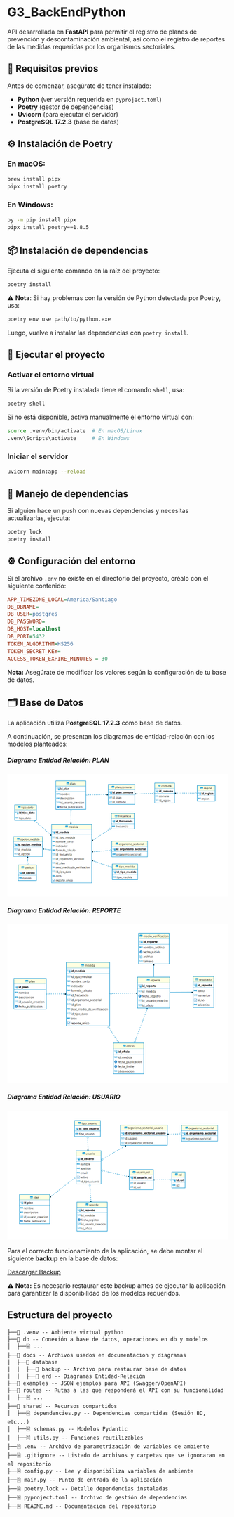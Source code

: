 # G3_BackEndPython

API desarrollada en **FastAPI** para permitir el registro de planes de prevención y descontaminación ambiental, así como el registro de reportes de las medidas requeridas por los organismos sectoriales.

## 📌 Requisitos previos
Antes de comenzar, asegúrate de tener instalado:

- **Python** (ver versión requerida en `pyproject.toml`)
- **Poetry** (gestor de dependencias)
- **Uvicorn** (para ejecutar el servidor)
- **PostgreSQL 17.2.3** (base de datos)

## ⚙ Instalación de Poetry
### En macOS:
```sh
brew install pipx
pipx install poetry
```

### En Windows:
```sh
py -m pip install pipx
pipx install poetry==1.8.5
```

## 📦 Instalación de dependencias
Ejecuta el siguiente comando en la raíz del proyecto:
```sh
poetry install
```

⚠ **Nota**: Si hay problemas con la versión de Python detectada por Poetry, usa:
```sh
poetry env use path/to/python.exe
```
Luego, vuelve a instalar las dependencias con `poetry install`.

## 🚀 Ejecutar el proyecto
### Activar el entorno virtual
Si la versión de Poetry instalada tiene el comando `shell`, usa:
```sh
poetry shell
```
Si no está disponible, activa manualmente el entorno virtual con:
```sh
source .venv/bin/activate  # En macOS/Linux
.venv\Scripts\activate     # En Windows
```

### Iniciar el servidor
```sh
uvicorn main:app --reload
```

## 🔄 Manejo de dependencias
Si alguien hace un push con nuevas dependencias y necesitas actualizarlas, ejecuta:
```sh
poetry lock
poetry install
```

## ⚙ Configuración del entorno
Si el archivo `.env` no existe en el directorio del proyecto, créalo con el siguiente contenido:
```ini
APP_TIMEZONE_LOCAL=America/Santiago
DB_DBNAME=
DB_USER=postgres
DB_PASSWORD=
DB_HOST=localhost
DB_PORT=5432
TOKEN_ALGORITHM=HS256
TOKEN_SECRET_KEY=
ACCESS_TOKEN_EXPIRE_MINUTES = 30
```
**Nota:** Asegúrate de modificar los valores según la configuración de tu base de datos.

## 🗂 Base de Datos
La aplicación utiliza **PostgreSQL 17.2.3** como base de datos.

A continuación, se presentan los diagramas de entidad-relación con los modelos planteados:

##### Diagrama Entidad Relación: PLAN
![Diagrama Entidad-Relación: PLAN](./docs/database/erd/PLAN.erd.png)

##### Diagrama Entidad Relación: REPORTE
![Diagrama Entidad-Relación: REPORTE](./docs/database/erd/REPORTE.erd.png)

##### Diagrama Entidad Relación: USUARIO
![Diagrama Entidad-Relación: USUARIO](./docs/database/erd/USUARIO.erd.png)

Para el correcto funcionamiento de la aplicación, se debe montar el siguiente **backup** en la base de datos:

[Descargar Backup](./docs/database/backup/dump-PPDA-202501312151.sql)

⚠ **Nota:** Es necesario restaurar este backup antes de ejecutar la aplicación para garantizar la disponibilidad de los modelos requeridos.

## Estructura del proyecto

```
├──📁 .venv -- Ambiente virtual python
├──📁 db -- Conexión a base de datos, operaciones en db y modelos
│  ├──🗎 ...
├──📁 docs -- Archivos usados en documentacion y diagramas
│  ├──📁 database
│  │  ├──📁 backup -- Archivo para restaurar base de datos
│  │  ├──📁 erd -- Diagramas Entidad-Relación
├──📁 examples -- JSON ejemplos para API (Swagger/OpenAPI)
├──📁 routes -- Rutas a las que responderá el API con su funcionalidad 
│  ├──🗎 ...
├──📁 shared -- Recursos compartidos 
│  ├──🗎 dependencies.py -- Dependencias compartidas (Sesión BD, etc...)
│  ├──🗎 schemas.py -- Modelos Pydantic
│  ├──🗎 utils.py -- Funciones reutilizables
├──🗎 .env -- Archivo de parametrización de variables de ambiente
├──🗎 .gitignore -- Listado de archivos y carpetas que se ignoraran en el repositorio
├──🗎 config.py -- Lee y disponibiliza variables de ambiente
├──🗎 main.py -- Punto de entrada de la aplicación
├──🗎 poetry.lock -- Detalle dependencias instaladas
├──🗎 pyproject.toml -- Archivo de gestión de dependencias
├──🗎 README.md -- Documentacion del repositorio
```